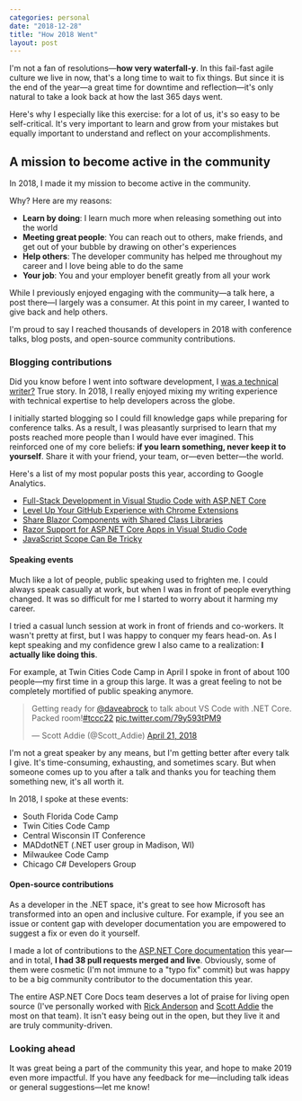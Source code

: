 ```yaml
---
categories: personal
date: "2018-12-28"
title: "How 2018 Went"
layout: post
---
```



I'm not a fan of resolutions—**how very waterfall-y**. In this fail-fast agile culture we live in now, that's a long time to wait to fix things. But since it is the end of the year—a great time for downtime and reflection—it's only natural to take a look back at how the last 365 days went.

Here's why I especially like this exercise: for a lot of us, it's so easy to be self-critical. It's very important to learn and grow from your mistakes but equally important to understand and reflect on your accomplishments.

## A mission to become active in the community

In 2018, I made it my mission to become active in the community.

Why? Here are my reasons:

* **Learn by doing**: I learn much more when releasing something out into the world
* **Meeting great people**: You can reach out to others, make friends, and get out of your bubble by drawing on other's experiences
* **Help others**: The developer community has helped me throughout my career and I love being able to do the same
* **Your job**: You and your employer benefit greatly from all your work

While I previously enjoyed engaging with the community—a talk here, a post there—I largely was a consumer. At this point in my career, I wanted to give back and help others.

I'm proud to say I reached thousands of developers in 2018 with conference talks, blog posts, and open-source community contributions.

### Blogging contributions

Did you know before I went into software development, I [was a technical writer?](https://www.linkedin.com/in/daveabrock) True story. In 2018, I really enjoyed mixing my writing experience with technical expertise to help developers across the globe.

I initially started blogging so I could fill knowledge gaps while preparing for conference talks. As a result, I was pleasantly surprised to learn that my posts reached more people than I would have ever imagined. This reinforced one of my core beliefs: **if you learn something, never keep it to yourself**. Share it with your friend, your team, or—even better—the world.

Here's a list of my most popular posts this year, according to Google Analytics.

* [Full-Stack Development in Visual Studio Code with ASP.NET Core](https://daveabrock.com/2018/03/05/full-stack-development-in-vs-code-with-asp-net-core/)
* [Level Up Your GitHub Experience with Chrome Extensions](https://daveabrock.com/2018/11/25/level-up-github-experience-with-chrome-extensions/)
* [Share Blazor Components with Shared Class Libraries](https://daveabrock.com/2018/11/11/using-blazor-shared-libraries/)
* [Razor Support for ASP.NET Core Apps in Visual Studio Code](https://daveabrock.com/2018/11/19/net-core-apps-in-visual-studio-code-now-have-razor-support/)
* [JavaScript Scope Can Be Tricky](https://daveabrock.com/2018/04/29/javascript-scope-can-be-tricky/)

#### Speaking events

Much like a lot of people, public speaking used to frighten me. I could always speak casually at work, but when I was in front of people everything changed. It was so difficult for me I started to worry about it harming my career.

I tried a casual lunch session at work in front of friends and co-workers. It wasn't pretty at first, but I was happy to conquer my fears head-on. As I kept speaking and my confidence grew I also came to a realization: **I actually like doing this**.

For example, at Twin Cities Code Camp in April I spoke in front of about 100 people—my first time in a group this large. It was a great feeling to not be completely mortified of public speaking anymore.

<blockquote class="twitter-tweet"><p lang="en" dir="ltr">Getting ready for <a href="https://twitter.com/daveabrock?ref_src=twsrc%5Etfw">@daveabrock</a> to talk about VS Code with .NET Core. Packed room!<a href="https://twitter.com/hashtag/tccc22?src=hash&amp;ref_src=twsrc%5Etfw">#tccc22</a> <a href="https://t.co/79y593tPM9">pic.twitter.com/79y593tPM9</a></p>&mdash; Scott Addie (@Scott_Addie) <a href="https://twitter.com/Scott_Addie/status/987715124134862848?ref_src=twsrc%5Etfw">April 21, 2018</a></blockquote> <script async src="https://platform.twitter.com/widgets.js" charset="utf-8"></script>

I'm not a great speaker by any means, but I'm getting better after every talk I give. It's time-consuming, exhausting, and sometimes scary. But when someone comes up to you after a talk and thanks you for teaching them something new, it's all worth it.

In 2018, I spoke at these events:

* South Florida Code Camp
* Twin Cities Code Camp
* Central Wisconsin IT Conference
* MADdotNET (.NET user group in Madison, WI)
* Milwaukee Code Camp
* Chicago C# Developers Group

#### Open-source contributions

As a developer in the .NET space, it's great to see how Microsoft has transformed into an open and inclusive culture. For example, if you see an issue or content gap with developer documentation you are empowered to suggest a fix or even do it yourself.

I made a lot of contributions to the [ASP.NET Core documentation](https://docs.microsoft.com/en-us/aspnet/core) this year—and in total, **I had 38 pull requests merged and live**. Obviously, some of them were cosmetic (I'm not immune to a "typo fix" commit) but was happy to be a big community contributor to the documentation this year.

The entire ASP.NET Core Docs team deserves a lot of praise for living open source (I've personally worked with [Rick Anderson](https://twitter.com/RickAndMSFT) and [Scott Addie](https://twitter.com/Scott_Addie) the most on that team). It isn't easy being out in the open, but they live it and are truly community-driven.

### Looking ahead

It was great being a part of the community this year, and hope to make 2019 even more impactful. If you have any feedback for me—including talk ideas or general suggestions—let me know!
